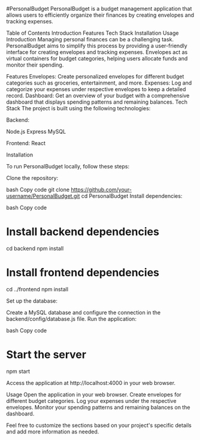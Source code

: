 #PersonalBudget
PersonalBudget is a budget management application that allows users to efficiently organize their finances by creating envelopes and tracking expenses.

Table of Contents
Introduction
Features
Tech Stack
Installation
Usage
Introduction
Managing personal finances can be a challenging task. PersonalBudget aims to simplify this process by providing a user-friendly interface for creating envelopes and tracking expenses. Envelopes act as virtual containers for budget categories, helping users allocate funds and monitor their spending.

Features
Envelopes: Create personalized envelopes for different budget categories such as groceries, entertainment, and more.
Expenses: Log and categorize your expenses under respective envelopes to keep a detailed record.
Dashboard: Get an overview of your budget with a comprehensive dashboard that displays spending patterns and remaining balances.
Tech Stack
The project is built using the following technologies:

Backend:

Node.js
Express
MySQL

Frontend:
React

Installation

To run PersonalBudget locally, follow these steps:

Clone the repository:

bash
Copy code
git clone https://github.com/your-username/PersonalBudget.git
cd PersonalBudget
Install dependencies:

bash
Copy code
# Install backend dependencies
cd backend
npm install

# Install frontend dependencies
cd ../frontend
npm install

Set up the database:

Create a MySQL database and configure the connection in the backend/config/database.js file.
Run the application:

bash
Copy code
# Start the server
npm start

Access the application at http://localhost:4000 in your web browser.

Usage
Open the application in your web browser.
Create envelopes for different budget categories.
Log your expenses under the respective envelopes.
Monitor your spending patterns and remaining balances on the dashboard.

Feel free to customize the sections based on your project's specific details and add more information as needed.
